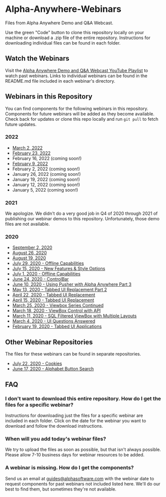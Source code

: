 # Alpha-Anywhere-Webinars
Files from Alpha Anywhere Demo and Q&amp;A Webcast.

Use the green "Code" button to clone this repository locally on your machine or download a .zip file of the entire repository. Instructions for downloading individual files can be found in each folder.

## Watch the Webinars

Visit the [Alpha Anywhere Demo and Q&A Webcast YouTube Playlist](https://www.youtube.com/playlist?list=PL8VS2LRRvdx_MF0eCNVjHd8BXlImwSqgF) to watch past webinars. Links to individual webinars can be found in the README.md file included in each webinar's directory.

## Webinars in this Repository

You can find components for the following webinars in this repository. Components for future webinars will be added as they become available. Check back for updates or clone this repo locally and run `git pull` to fetch future updates.
### 2022
 - [March 2, 2022](https://github.com/alphaanywhere/Alpha-Anywhere-Webinars/tree/master/2022%2003%2002)
 - [February 23, 2022](https://github.com/alphaanywhere/Alpha-Anywhere-Webinars/tree/master/2022%2002%2023)
 - February 16, 2022 (coming soon!)
 - [February 9, 2022](https://github.com/alphaanywhere/Alpha-Anywhere-Webinars/tree/master/2022%2002%2009)
 - February 2, 2022 (coming soon!)
 - January 26, 2022 (coming soon!)
 - January 19, 2022 (coming soon!)
 - January 12, 2022 (coming soon!)
 - January 5, 2022 (coming soon!)

### 2021
We apologize. We didn't do a very good job in Q4 of 2020 through 2021 of publishing our webinar demos to this repository. Unfortunately, those demo files are not available.

### 2020
 - [September 2, 2020](https://github.com/alphaanywhere/Alpha-Anywhere-Webinars/tree/master/2020/September%202%202020)
 - [August 26, 2020](https://github.com/alphaanywhere/Alpha-Anywhere-Webinars/tree/master/2020/August%2026%202020)
 - [August 19, 2020](https://github.com/alphaanywhere/Alpha-Anywhere-Webinars/tree/master/2020/August%2019%202020)
 - [July 29, 2020 - Offline Capabilities](https://github.com/alphaanywhere/Alpha-Anywhere-Webinars/tree/master/2020/July%2029%202020)
 - [July 15, 2020 - New Features & Style Options](https://github.com/alphaanywhere/Alpha-Anywhere-Webinars/tree/master/2020/July%2015%202020)
 - [July 1, 2020 - Offline Capabilities](https://github.com/alphaanywhere/Alpha-Anywhere-Webinars/tree/master/2020/July%201%202020)
 - [June 24, 2020 - ControlBar](https://github.com/alphaanywhere/Alpha-Anywhere-Webinars/tree/master/2020/June%2024%202020)
 - [June 10, 2020 - Using Pusher with Alpha Anywhere Part 3](https://github.com/alphaanywhere/Alpha-Anywhere-Webinars/tree/master/2020/June%2010%202020)
 - [May 13, 2020 - Tabbed UI Replacement Part 2](https://github.com/alphaanywhere/Alpha-Anywhere-Webinars/tree/master/2020/May%2013%202020)
 - [April 22, 2020 - Tabbed UI Replacement](https://github.com/alphaanywhere/Alpha-Anywhere-Webinars/tree/master/2020/April%2022%202020)
 - [April 15, 2020 - Tabbed UI Replacement](https://github.com/alphaanywhere/Alpha-Anywhere-Webinars/tree/master/2020/April%2015%202020)
 - [March 25, 2020 - Viewbox Series Continued](https://github.com/alphaanywhere/Alpha-Anywhere-Webinars/tree/master/2020/March%2025%202020)
 - [March 18, 2020 - ViewBox Control with API](https://github.com/alphaanywhere/Alpha-Anywhere-Webinars/tree/master/2020/March%2018%202020)
 - [March 11, 2020 - SQL Filtered ViewBox with Multiple Layouts](https://github.com/alphaanywhere/Alpha-Anywhere-Webinars/tree/master/2020/March%2011%202020)
 - [March 4, 2020 - UI Questions Answered](https://github.com/alphaanywhere/Alpha-Anywhere-Webinars/tree/master/2020/March%204%202020)
 - [February 19, 2020 - Tabbed UI Applications](https://github.com/alphaanywhere/Alpha-Anywhere-Webinars/tree/master/2020/February%2019%202020)

## Other Webinar Repositories

The files for these webinars can be found in separate repositories.

 - [July 22, 2020 - Cookies](https://github.com/SarahAlphaSoftware/cookieDemos)
 - [June 17, 2020 - Alphabet Button Search](https://github.com/SarahAlphaSoftware/alphabetButtons)

## FAQ

### I don't want to download this entire repository. How do I get the files for a specific webinar?

Instructions for downloading just the files for a specific webinar are included in each folder. Click on the date for the webinar you want to download and follow the download instructions.

### When will you add today's webinar files?

We try to upload the files as soon as possible, but that isn't always possible. Please allow 7-10 business days for webinar resources to be added.

### A webinar is missing. How do I get the components?

Send us an email at guides@alphasoftware.com with the webinar date to request components for past webinars not included listed here. We'll do our best to find them, but sometimes they're not available.
